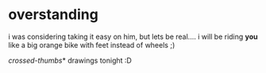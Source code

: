 # overstanding

i was considering taking it easy on him, but lets be real.... i will be riding **you** like a big orange bike with feet instead of wheels ;)


*crossed-thumbs** drawings tonight :D
